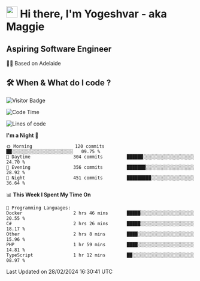 <h1><img src="https://emojis.slackmojis.com/emojis/images/1531849430/4246/blob-sunglasses.gif?1531849430" width="30"/> Hi there, I'm Yogeshvar - aka Maggie</h1>

## Aspiring Software Engineer
🏂🏻  Based on Adelaide 

## 🛠 When & What do I code ?  

![Visitor Badge](https://visitor-badge.feriirawann.repl.co?username=yogeshvar&repo=yogeshvar&label=Visitors&style=plastic&color=%23457BFF&contentType=svg)

<!--START_SECTION:waka-->
![Code Time](http://img.shields.io/badge/Code%20Time-2%2C715%20hrs%2018%20mins-blue)

![Lines of code](https://img.shields.io/badge/From%20Hello%20World%20I%27ve%20Written-4.1%20million%20lines%20of%20code-blue)

**I'm a Night 🦉** 

```text
🌞 Morning                120 commits         ██░░░░░░░░░░░░░░░░░░░░░░░   09.75 % 
🌆 Daytime                304 commits         ██████░░░░░░░░░░░░░░░░░░░   24.70 % 
🌃 Evening                356 commits         ███████░░░░░░░░░░░░░░░░░░   28.92 % 
🌙 Night                  451 commits         █████████░░░░░░░░░░░░░░░░   36.64 % 
```


📊 **This Week I Spent My Time On** 

```text
💬 Programming Languages: 
Docker                   2 hrs 46 mins       █████░░░░░░░░░░░░░░░░░░░░   20.55 % 
C#                       2 hrs 26 mins       █████░░░░░░░░░░░░░░░░░░░░   18.17 % 
Other                    2 hrs 8 mins        ████░░░░░░░░░░░░░░░░░░░░░   15.96 % 
PHP                      1 hr 59 mins        ████░░░░░░░░░░░░░░░░░░░░░   14.81 % 
TypeScript               1 hr 12 mins        ██░░░░░░░░░░░░░░░░░░░░░░░   08.97 % 
```


 Last Updated on 28/02/2024 16:30:41 UTC
<!--END_SECTION:waka-->
